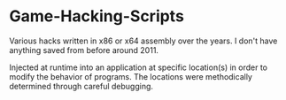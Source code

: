 # Game-Hacking-Scripts
Various hacks written in x86 or x64 assembly over the years. I don't have anything saved from before around 2011.

Injected at runtime into an application at specific location(s) in order to modify the behavior of programs. The locations were methodically determined through careful debugging.
